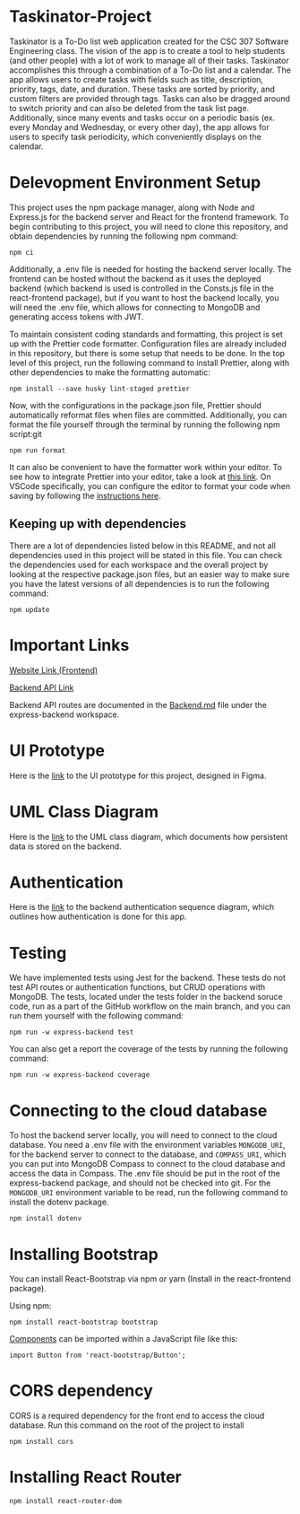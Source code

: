 # Taskinator-Project

Taskinator is a To-Do list web application created for the CSC 307 Software Engineering class. The
vision of the app is to create a tool to help students (and other people) with a lot of work to manage
all of their tasks. Taskinator accomplishes this through a combination of a To-Do list and a calendar.
The app allows users to create tasks with fields such as title, description, priority, tags, date, and
duration. These tasks are sorted by priority, and custom filters are provided through tags. Tasks can
also be dragged around to switch priority and can also be deleted from the task list page. Additionally,
since many events and tasks occur on a periodic basis (ex. every Monday and Wednesday, or every other
day), the app allows for users to specify task periodicity, which conveniently displays on the calendar.

# Delevopment Environment Setup

This project uses the npm package manager, along with Node and Express.js for the backend server and
React for the frontend framework. To begin contributing to this project, you will need to clone this
repository, and obtain dependencies by running the following npm command:

`npm ci`

Additionally, a .env file is needed for hosting the backend server locally. The frontend can be
hosted without the backend as it uses the deployed backend (which backend is used is controlled in
the Consts.js file in the react-frontend package), but if you want to host the backend locally,
you will need the .env file, which allows for connecting to MongoDB and generating access tokens
with JWT.

To maintain consistent coding standards and formatting, this project is set up with the
Prettier code formatter. Configuration files are already included in this repository, but there
is some setup that needs to be done. In the top level of this project, run the following command
to install Prettier, along with other dependencies to make the formatting automatic:

`npm install --save husky lint-staged prettier`

Now, with the configurations in the package.json file, Prettier should automatically reformat files
when files are committed. Additionally, you can format the file yourself through the terminal by
running the following npm script:git

`npm run format`

It can also be convenient to have the formatter work within your editor. To see how to integrate
Prettier into your editor, take a look at [this link](https://prettier.io/docs/en/editors.html).
On VSCode specifically, you can configure the editor to format your code when saving by following
the [instructions here](https://blog.yogeshchavan.dev/automatically-format-code-on-file-save-in-visual-studio-code-using-prettier).

## Keeping up with dependencies

There are a lot of dependencies listed below in this README, and not all dependencies used in this project will be stated in this file. You can check the dependencies used for each workspace and the overall project by looking at the respective package.json files, but an easier way to make sure you have the latest versions of all dependencies is to run the following command:

`npm update`

# Important Links

[Website Link (Frontend)](https://lively-sand-0ad511b1e.4.azurestaticapps.net)

[Backend API Link](https://taskinator-api.azurewebsites.net)

Backend API routes are documented in the [Backend.md](https://github.com/NipunDas/Taskinator-Project/blob/main/packages/express-backend/Backend.md) file under the express-backend workspace.

# UI Prototype

Here is the [link](https://www.figma.com/file/0qjYsQfQd4AnZRIzev1sJd/Untitled?type=design&node-id=0%3A1&mode=design&t=2kch2TmWeG3cMtrv-1) to the UI prototype for this project, designed in Figma.

# UML Class Diagram

Here is the [link](https://github.com/NipunDas/Taskinator-Project/blob/main/docs/UML_Class_Diagram.md) to the UML class diagram, which documents how persistent data is stored on the
backend.

# Authentication

Here is the [link](https://github.com/NipunDas/Taskinator-Project/blob/main/docs/Authentication.md) to the backend authentication sequence diagram, which outlines how authentication
is done for this app.

# Testing

We have implemented tests using Jest for the backend. These tests do not test API routes or authentication functions, but CRUD operations with MongoDB. The tests, located 
under the tests folder in the backend soruce code, run as a part of the GitHub workflow on the main branch, and you can run them yourself with the following command:

`npm run -w express-backend test`

You can also get a report the coverage of the tests by running the following command:

`npm run -w express-backend coverage`

# Connecting to the cloud database

To host the backend server locally, you will need to connect to the cloud database. You need a .env file with the environment variables `MONGODB_URI`, for the backend server to connect to the database, and `COMPASS_URI`, which you can put into MongoDB Compass to connect to the cloud database and access the data in Compass. The .env file should be put in the root of the express-backend package, and should not be checked into git. For the `MONGODB_URI` environment variable to be read, run the following command to install the dotenv package.

`npm install dotenv`

# Installing Bootstrap

You can install React-Bootstrap via npm or yarn (Install in the react-frontend package).

Using npm:

`npm install react-bootstrap bootstrap`

[Components](https://react-bootstrap.netlify.app/docs/components/accordion) can be imported within a JavaScript file like this:

`import Button from 'react-bootstrap/Button';`

# CORS dependency

CORS is a required dependency for the front end to access the cloud database. Run this command on the root of the project to install

`npm install cors`

# Installing React Router

`npm install react-router-dom`
